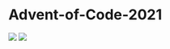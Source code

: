 # Advent-of-Code-2021

![](https://img.shields.io/badge/stars%20⭐-45-yellow)
![](https://img.shields.io/badge/days%20completed-21-red)
